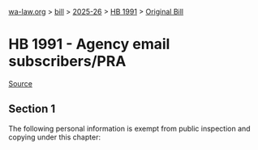 [wa-law.org](/) > [bill](/bill/) > [2025-26](/bill/2025-26/) > [HB 1991](/bill/2025-26/hb/1991/) > [Original Bill](/bill/2025-26/hb/1991/1/)

# HB 1991 - Agency email subscribers/PRA

[Source](http://lawfilesext.leg.wa.gov/biennium/2025-26/Pdf/Bills/House%20Bills/1991.pdf)

## Section 1
The following personal information is exempt from public inspection and copying under this chapter:
